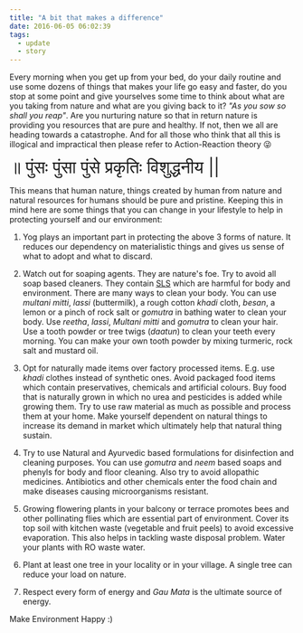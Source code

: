 ```yaml
---
title: "A bit that makes a difference"
date: 2016-06-05 06:02:39
tags:
  - update
  - story
---
```


Every morning when you get up from your bed, do your daily routine and use some dozens of things that makes your life go easy and faster, do you stop at some point and give yourselves some time to think about what are you taking from nature and what are you giving back to it?
_"As you sow so shall you reap"_. Are you nurturing nature so that in return nature is providing you resources that are pure and healthy. If not, then we all are heading towards a catastrophe. And for all those who think that all this is illogical and impractical then please refer to Action-Reaction theory 😜

<div style="font-size: 30px;">॥ पुंसः पुंसा पुंसे प्रकृतिः विशुद्धनीय ||</div>

This means that human nature, things created by human from nature and natural resources for humans should be pure and pristine. Keeping this in mind here are some things that you can change in your lifestyle to help in protecting yourself and our environment:

1. Yog plays an important part in protecting the above 3 forms of nature. It reduces our dependency on materialistic things and gives us sense of what to adopt and what to discard.

2. Watch out for soaping agents. They are nature's foe. Try to avoid all soap based cleaners. They contain [SLS](http://slsfree.net/) which are harmful for body and environment. There are many ways to clean your body. You can use _multani mitti_, _lassi_ (buttermilk), a rough cotton _khadi_ cloth, _besan_, a lemon or a pinch of rock salt or _gomutra_ in bathing water to clean your body. Use _reetha_, _lassi_, _Multani mitti_ and _gomutra_ to clean your hair. Use a tooth powder or tree twigs (_daatun_) to clean your teeth every morning. You can make your own tooth powder by mixing turmeric, rock salt and mustard oil.

3. Opt for naturally made items over factory processed items. E.g. use _khadi_ clothes instead of synthetic ones. Avoid packaged food items which contain preservatives, chemicals and artificial colours. Buy food that is naturally grown in which no urea and pesticides is added while growing them. Try to use raw material as much as possible and process them at your home. Make yourself dependent on natural things to increase its demand in market which ultimately help that natural thing sustain.

4. Try to use Natural and Ayurvedic based formulations for disinfection and cleaning purposes. You can use _gomutra_ and _neem_ based soaps and phenyls for body and floor cleaning. Also try to avoid allopathic medicines. Antibiotics and other chemicals enter the food chain and make diseases causing microorganisms resistant.

5. Growing flowering plants in your balcony or terrace promotes bees and other pollinating flies which are essential part of environment. Cover its top soil with kitchen waste (vegetable and fruit peels) to avoid excessive evaporation. This also helps in tackling waste disposal problem. Water your plants with RO waste water.

6. Plant at least one tree in your locality or in your village. A single tree can reduce your load on nature.

7. Respect every form of energy and _Gau Mata_ is the ultimate source of energy.

Make Environment Happy :)
